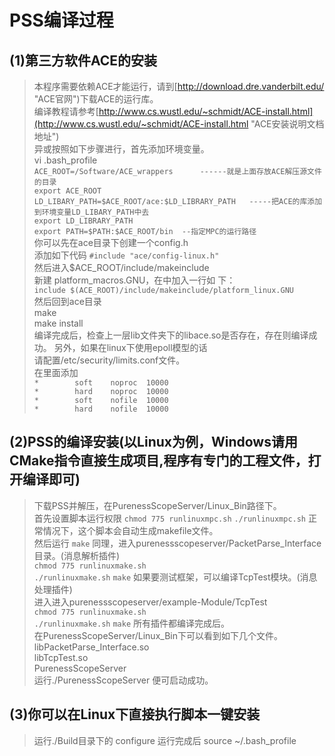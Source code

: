 # PSS编译过程  
## (1)第三方软件ACE的安装  
> 本程序需要依赖ACE才能运行，请到[http://download.dre.vanderbilt.edu/ "ACE官网")下载ACE的运行库。  
> 编译教程请参考[http://www.cs.wustl.edu/~schmidt/ACE-install.html](http://www.cs.wustl.edu/~schmidt/ACE-install.html "ACE安装说明文档地址")  
> 异或按照如下步骤进行，首先添加环境变量。  
> vi .bash_profile  
> `ACE_ROOT=/Software/ACE_wrappers      ------就是上面存放ACE解压源文件的目录`  
> `export ACE_ROOT`  
> `LD_LIBARY_PATH=$ACE_ROOT/ace:$LD_LIBRARY_PATH   -----把ACE的库添加到环境变量LD_LIBARY_PATH中去`   
> `export LD_LIBRARY_PATH`  
> `export PATH=$PATH:$ACE_ROOT/bin  --指定MPC的运行路径`    
> 你可以先在ace目录下创建一个config.h  
> 添加如下代码
> `#include "ace/config-linux.h"`    
> 然后进入$ACE_ROOT/include/makeinclude  
> 新建 platform_macros.GNU，在中加入一行如 下：  
> `include $(ACE_ROOT)/include/makeinclude/platform_linux.GNU`  
> 然后回到ace目录  
> make  
> make install  
> 编译完成后，检查上一层lib文件夹下的libace.so是否存在，存在则编译成功。 
> 另外，如果在linux下使用epoll模型的话  
> 请配置/etc/security/limits.conf文件。  
> 在里面添加  
> `*        soft    noproc  10000`  
> `*        hard    noproc  10000`  
> `*        soft    nofile  10000`  
> `*        hard    nofile  10000`   
## (2)PSS的编译安装(以Linux为例，Windows请用CMake指令直接生成项目,程序有专门的工程文件，打开编译即可)
> 下载PSS并解压，在PurenessScopeServer/Linux_Bin路径下。  
> 首先设置脚本运行权限
> `chmod 775 runlinuxmpc.sh` 
> `./runlinuxmpc.sh` 
> 正常情况下，这个脚本会自动生成makefile文件。  
> 然后运行
> `make` 
> 同理，进入purenessscopeserver/PacketParse_Interface目录。(消息解析插件)  
> `chmod 775 runlinuxmake.sh`  
> `./runlinuxmake.sh`
> `make` 
> 如果要测试框架，可以编译TcpTest模块。(消息处理插件)   
> 进入进入purenessscopeserver/example-Module/TcpTest  
> `chmod 775 runlinuxmake.sh`  
> `./runlinuxmake.sh`
> `make` 
> 所有插件都编译完成后。  
> 在PurenessScopeServer/Linux_Bin下可以看到如下几个文件。  
> libPacketParse_Interface.so  
> libTcpTest.so  
> PurenessScopeServer  
> 运行./PurenessScopeServer  便可启动成功。
## (3)你可以在Linux下直接执行脚本一键安装  
> 运行./Build目录下的 configure 
> 运行完成后 source ~/.bash_profile


